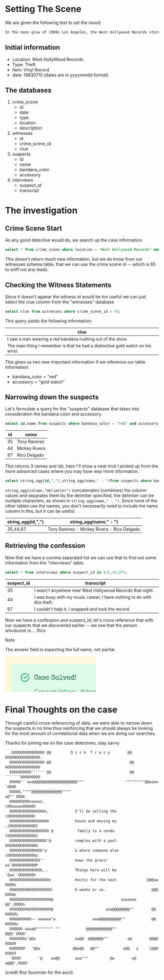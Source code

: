 # Setting The Scene
We are given the following text to set the mood:

```txt
In the neon glow of 1980s Los Angeles, the West Hollywood Records store was rocked by a daring theft. A prized vinyl record, worth over $10,000, vanished during a busy evening, leaving the store owner desperate for answers. Vaguely recalling the details, you know the incident occurred on July 15, 1983, at this famous store. Your task is to track down the thief and bring them to justice.
```

## Initial information
- Location: West HollyWood Records
- Type: Theft
- Item: Vinyl Record
- date: 19830715 (dates are in yyyymmdd format)

## The databases
1. crime_scene
	- id
	- date
	- type
	- location
	- description
2. witnesses
	- id
	- crime_scene_id
	- clue
3. suspects
	- id
	- name
	- bandana_color
	- accessory
4. interviews
	- suspect_id
	- transcript

# The investigation

## Crime Scene Start
As any good detective would do, we search up the case information.

```sql
select * from crime_scene where location = "West Hollywood Records" and date = 19830715;
```

This doesn't return much new information, but we do know from our witnesses schema table, that we can use the crime scene id -- which is 65 to sniff out any leads.

## Checking the Witness Statements

Since it doesn't appear the witness id would be too useful we can just select the clue column from the "witnesses" database

```sql
select clue from witnesses where crime_scene_id = 65;
```

This query yields the following information:

| clue                                                                            |
| ------------------------------------------------------------------------------- |
| I saw a man wearing a red bandana rushing out of the store.                     |
| The main thing I remember is that he had a distinctive gold watch on his wrist. |
This gives us two new important information if we reference our table information:
- bandana_color = "red"
- accessory = "gold watch"

## Narrowing down the suspects
Let's formulate a query for the "suspects" database that takes into consideration the bandana color and accessory.

```sql
select id,name from suspects where bandana_color = "red" and accessory = "gold watch";
```

| id  | name          |
| --- | ------------- |
| 35  | Tony Ramirez  |
| 44  | Mickey Rivera |
| 97  | Rico Delgado  |
This returns 3 names and ids, here I'll show a neat trick I picked up from the more advanced cases where you may have *way* more information.

```sql
select string_agg(id,","),string_agg(name," - ")from suspects where bandana_color = "red" and accessory = "gold watch";
```

`string_agg(column,"delimiter")` concatenates (combines) the column values and separates them by the delimiter specified, the delimiter can be multiple characters, as shown in `string_agg(name," - ")`. Since none of the other tables use the names, you don't necessarily need to include the name column in this, but it can be useful.

| string_agg(id,",") | string_agg(name," - ")                      |
| ------------------ | ------------------------------------------- |
| 35,44,97           | Tony Ramirez - Mickey Rivera - Rico Delgado |
## Retrieving the confession
Now that we have a comma separated list we can use that to find out some information from the "interviews" table.

```sql
select * from interviews where suspect_id in (35,44,97);
```

|suspect_id|transcript|
|---|---|
|35|I wasn't anywhere near West Hollywood Records that night.|
|44|I was busy with my music career; I have nothing to do with this theft.|
|97|I couldn't help it. I snapped and took the record.|

Now we have a confession and suspect_id; let's cross reference that with our suspects that we discovered earlier -- we see that the person whodunnit is.... Rico

> [!note] 
> The answer field is expecting the full name, not partial. 

![Case_Solved](../images/Case_Solved.png)

# Final Thoughts on the case
Through careful cross-referencing of data, we were able to narrow down the suspects in no time thus reinforcing that we should always be looking for the most amount of correlational data when we are doing our searches.

Thanks for joining me on the case detectives, stay savvy
```
  .OOOOOOOOOOOOOOO @@         D i c k  T r a c y        @@ OOOOOOOOOOOOOOOO.
  OOOOOOOOOOOOOOOO @@                                    @@ OOOOOOOOOOOOOOOO
  OOOOOOOOOO'''''' @@                                    @@ ```````OOOOOOOOO
  OOOOO'' aaa@@@@@@@@@@@@@@@@@@@@"""                   """""""""@@aaaa `OOOO
  OOOOO,""""@@@@@@@@@@@@@@""""                                     a@"" OOOA
  OOOOOOOOOoooooo,                                            |OOoooooOOOOOS
  OOOOOOOOOOOOOOOOo,            I'll be selling the           |OOOOOOOOOOOOC
  OOOOOOOOOOOOOOOOOO            house and moving my          ,|OOOOOOOOOOOOI
  OOOOOOOOOOOOOOOOOO @           family to a condo           |OOOOOOOOOOOOOI
  OOOOOOOOOOOOOOOOO'@           complex with a pool          OOOOOOOOOOOOOOb
  OOOOOOOOOOOOOOO'a'            & where someone else         |OOOOOOOOOOOOOy
  OOOOOOOOOOOOOO''              mows the grass!           aa`OOOOOOOOOOOP
  OOOOOOOOOOOOOOb,..            Things here will be           `@aa``OOOOOOOh
  OOOOOOOOOOOOOOOOOOo           hectic for the next             `@@@aa OOOOo
  OOOOOOOOOOOOOOOOOOO|          6 weeks or so.                     @@@ OOOOe
  OOOOOOOOOOOOOOOOOOO@                               aaaaaaa       @@',OOOOn
  OOOOOOOOOOOOOOOOOOO@                        aaa@@@@@@@@""        @@ OOOOOi
  OOOOOOOOOO~~ aaaaaa"a                 aaa@@@@@@@@@@""            @@ OOOOOx
  OOOOOO aaaa@"""""""" ""            @@@@@@@@@@@@""               @@@|`OOOO'
  OOOOOOOo`@@a                  aa@@  @@@@@@@""         a@        @@@@ OOOO9
  OOOOOOO'  `@@a               @@a@@   @@""           a@@   a     |@@@ OOOO3
  `OOOO'       `@    aa@@       aaa"""          @a        a@     a@@@',OOOO'

```
(credit Roy Sussman for the ascii)
